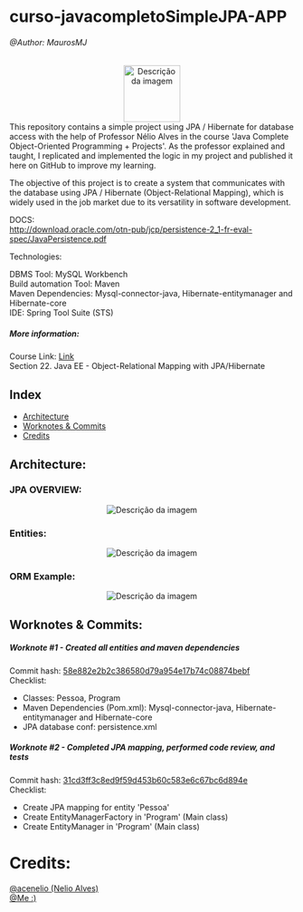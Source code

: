 # curso-javacompletoSimpleJPA-APP


###### @Author: MaurosMJ
<div style="text-align:center;">
    <img src="https://hibernate.org/images/hibernate-logo.svg" alt="Descrição da imagem" width="100" height="100">
</div>
This repository contains a simple project using JPA / Hibernate for database access with the help of Professor Nélio Alves in the course 'Java Complete Object-Oriented Programming + Projects'. As the professor explained and taught, I replicated and implemented the logic in my project and published it here on GitHub to improve my learning.  
  
The objective of this project is to create a system that communicates with the database using JPA / Hibernate (Object-Relational Mapping), which is widely used in the job market due to its versatility in software development.

DOCS:  
http://download.oracle.com/otn-pub/jcp/persistence-2_1-fr-eval-spec/JavaPersistence.pdf

Technologies:

DBMS Tool: MySQL Workbench  
Build automation Tool: Maven  
Maven Dependencies: Mysql-connector-java, Hibernate-entitymanager and Hibernate-core  
IDE: Spring Tool Suite (STS)

##### More information:
Course Link: [Link](https://www.udemy.com/course/java-curso-completo)  
Section 22. Java EE - Object-Relational Mapping with JPA/Hibernate

## Index

- [Architecture](#architecture-1)
- [Worknotes & Commits](#Worknotes&Commits)
- [Credits](#Credits)

## Architecture:

### JPA OVERVIEW:

<div style="text-align:center;">
    <img src="https://imgur.com/S0jtibK.png" alt="Descrição da imagem">
</div>

### Entities:  

<div style="text-align:center;">
    <img src="https://imgur.com/zPV7wm7.png" alt="Descrição da imagem">
</div>

### ORM Example: 

<div style="text-align:center;">
    <img src="https://imgur.com/08fuxl1.png" alt="Descrição da imagem">
</div>

## Worknotes & Commits:

##### Worknote #1 - Created all entities and maven dependencies
Commit hash: [58e882e2b2c386580d79a954e17b74c08874bebf](https://github.com/MaurosMJ/curso-javacompletoSimpleJPA-APP/commit/58e882e2b2c386580d79a954e17b74c08874bebf)  
Checklist:
* Classes: Pessoa, Program 
* Maven Dependencies (Pom.xml): Mysql-connector-java, Hibernate-entitymanager and Hibernate-core  
* JPA database conf: persistence.xml

##### Worknote #2 - Completed JPA mapping, performed code review, and tests
Commit hash: [31cd3ff3c8ed9f59d453b60c583e6c67bc6d894e](https://github.com/MaurosMJ/curso-javacompletoSimpleJPA-APP/commit/31cd3ff3c8ed9f59d453b60c583e6c67bc6d894e)  
Checklist:
* Create JPA mapping for entity 'Pessoa'
* Create EntityManagerFactory in 'Program' (Main class)
* Create EntityManager in 'Program' (Main class)

# Credits:
[@acenelio (Nelio Alves)](https://github.com/acenelio)  
[@Me :)](https://github.com/MaurosMJ)
